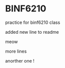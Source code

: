 # BINF6210
practice for binf6210 class 

added new line to readme 

meow

more lines

anorther one !